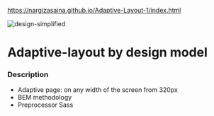 https://nargizasaina.github.io/Adaptive-Layout-1/index.html

![design-simplified](https://user-images.githubusercontent.com/105772899/201865587-5cf2069b-717f-4e3d-9016-a85cbba80639.jpg)


# Adaptive-layout by design model

### Description

* Adaptive page: on any width of the screen from 320px
* BEM methodology
* Preprocessor Sass
